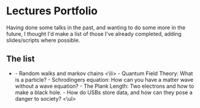 <h1>Lectures Portfolio</h1>

Having done some talks in the past, and wanting to do some more in the future, I thought I'd make a list of those I've already completed, adding slides/scripts where possible. 

<h2>The list</h2>
<ul>
<li>- Random walks and markov chains <\li>
- Quantum Field Theory: What is a particle?
- Schrodingers equation: How can you have a matter wave without a wave equation?
- The Plank Length: Two electrons and how to make a black hole.
- How do USBs store data, and how can they pose a danger to society?
<\ul>
